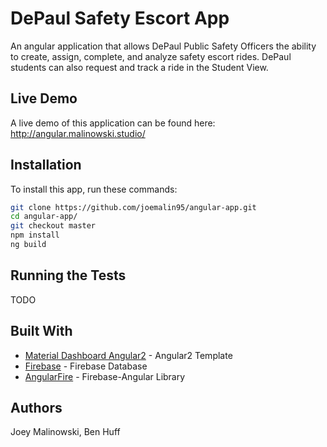 # DePaul Safety Escort App

An angular application that allows DePaul Public Safety Officers the ability to create, assign, complete, and analyze safety escort rides. DePaul students can also request and track a ride in the Student View.

## Live Demo

A live demo of this application can be found here: http://angular.malinowski.studio/

## Installation

To install this app, run these commands:

```bash
git clone https://github.com/joemalin95/angular-app.git
cd angular-app/
git checkout master
npm install
ng build
```

## Running the Tests

TODO

## Built With

* [Material Dashboard Angular2](https://www.creative-tim.com/product/material-dashboard-angular2) - Angular2 Template
* [Firebase](https://firebase.google.com/) - Firebase Database
* [AngularFire](https://github.com/angular/angularfire2) - Firebase-Angular Library

## Authors

Joey Malinowski, Ben Huff
